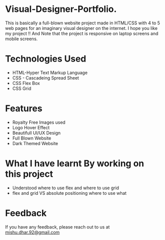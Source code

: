 # Visual-Designer-Portfolio.
This is basically a full-blown website project made in HTML/CSS with 4 to 5 web pages for an imaginary visual designer on the internet. I hope you like my project !! And Note that the project is responsive on laptop screens and mobile screens.
# Technologies Used
- HTML-Hyper Text Markup Language
- CSS - Cascadeing Spread Sheet
- CSS Flex Box
- CSS Grid
# Features
- Royalty Free Images used
- Logo Hover Effect
- Beautifull UI/UX Design
- Full Blown Website
- Dark Themed Website
# What I have learnt By working on this project
- Understood where to use flex and where to use grid
- flex and grid VS absolute positioning where to use what

# Feedback
If you have any feedback, please reach out to us at mishu.dhar.92@gmail.com
